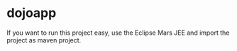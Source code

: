 dojoapp
=======
If you want to run this project easy, use the Eclipse Mars JEE and import the project as maven project.
